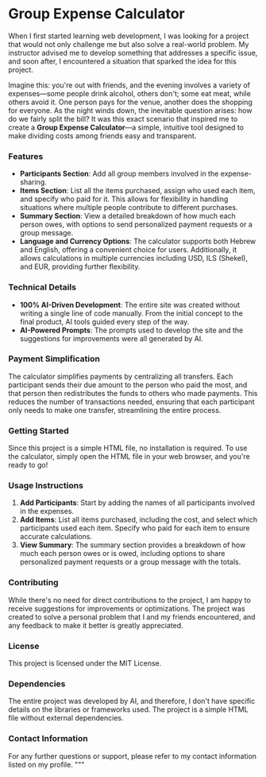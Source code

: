 # Group Expense Calculator

When I first started learning web development, I was looking for a project that would not only challenge me but also solve a real-world problem. My instructor advised me to develop something that addresses a specific issue, and soon after, I encountered a situation that sparked the idea for this project.

Imagine this: you're out with friends, and the evening involves a variety of expenses—some people drink alcohol, others don't; some eat meat, while others avoid it. One person pays for the venue, another does the shopping for everyone. As the night winds down, the inevitable question arises: how do we fairly split the bill? It was this exact scenario that inspired me to create a **Group Expense Calculator**—a simple, intuitive tool designed to make dividing costs among friends easy and transparent.

### Features

- **Participants Section**: Add all group members involved in the expense-sharing.
- **Items Section**: List all the items purchased, assign who used each item, and specify who paid for it. This allows for flexibility in handling situations where multiple people contribute to different purchases.
- **Summary Section**: View a detailed breakdown of how much each person owes, with options to send personalized payment requests or a group message.
- **Language and Currency Options**: The calculator supports both Hebrew and English, offering a convenient choice for users. Additionally, it allows calculations in multiple currencies including USD, ILS (Shekel), and EUR, providing further flexibility.

### Technical Details

- **100% AI-Driven Development**: The entire site was created without writing a single line of code manually. From the initial concept to the final product, AI tools guided every step of the way.
- **AI-Powered Prompts**: The prompts used to develop the site and the suggestions for improvements were all generated by AI.

### Payment Simplification

The calculator simplifies payments by centralizing all transfers. Each participant sends their due amount to the person who paid the most, and that person then redistributes the funds to others who made payments. This reduces the number of transactions needed, ensuring that each participant only needs to make one transfer, streamlining the entire process.

### Getting Started

Since this project is a simple HTML file, no installation is required. To use the calculator, simply open the HTML file in your web browser, and you're ready to go!

### Usage Instructions

1. **Add Participants**: Start by adding the names of all participants involved in the expenses.
2. **Add Items**: List all items purchased, including the cost, and select which participants used each item. Specify who paid for each item to ensure accurate calculations.
3. **View Summary**: The summary section provides a breakdown of how much each person owes or is owed, including options to share personalized payment requests or a group message with the totals.

### Contributing

While there's no need for direct contributions to the project, I am happy to receive suggestions for improvements or optimizations. The project was created to solve a personal problem that I and my friends encountered, and any feedback to make it better is greatly appreciated.

### License

This project is licensed under the MIT License.

### Dependencies

The entire project was developed by AI, and therefore, I don't have specific details on the libraries or frameworks used. The project is a simple HTML file without external dependencies.

### Contact Information

For any further questions or support, please refer to my contact information listed on my profile.
"""

